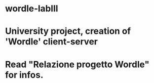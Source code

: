 # wordle-labIII
# University project, creation of 'Wordle' client-server



# Read "Relazione progetto Wordle" for infos.
